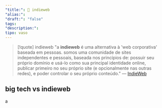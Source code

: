 ```yaml
---
"title:": 🌱 indieweb
"alias:": 
"draft:": "false"
tags: 
"description:": 
tipo: vaso
---
```


> [!quote] indieweb
> "a **indieweb** é uma alternativa à 'web corporativa' baseada em pessoas.
> somos uma comunidade de sites independentes e pessoais, baseada nos princípios de: possuir seu próprio domínio e usá-lo como sua principal identidade online, publicar primeiro no seu próprio site (e opcionalmente nas outras redes), e poder controlar o seu próprio conteúdo."
> — [IndieWeb](https://indieweb.org/)

## big tech vs indieweb
a


